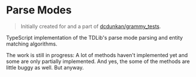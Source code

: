 # Parse Modes

> Initially created for and a part of [dcdunkan/grammy_tests](https://github.com/dcdunkan/grammy_tests).

TypeScript implementation of the TDLib's parse mode parsing and entity matching algorithms.

The work is still in progress: A lot of methods haven't implemented yet and some are only partially implemented.
And yes, the some of the methods are little buggy as well. But anyway.

